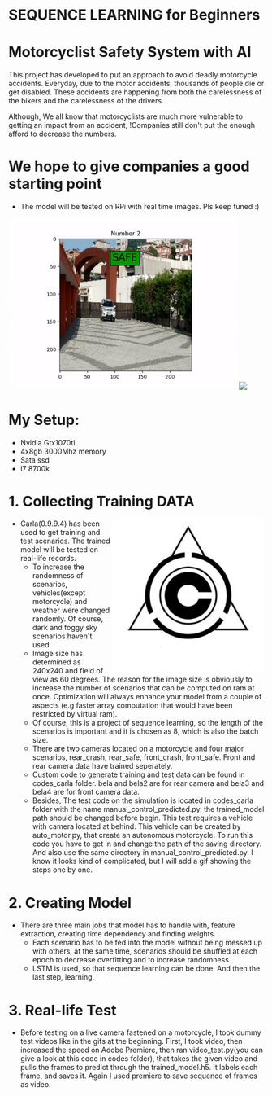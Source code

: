 # SEQUENCE LEARNING for Beginners
# Motorcyclist Safety System with AI 

This project has developed to put an approach to avoid deadly motorcycle accidents. Everyday, due to the motor accidents, thousands of people die or get disabled. 
These accidents are happening from both the carelessness of the bikers and the carelessness of the drivers. 

Although, We all know that motorcyclists are much more vulnerable to getting an impact from an accident, !Companies still don't put the enough afford to decrease the numbers.   
# We hope to give companies a good starting point

* The model will be tested on RPi with real time images. Pls keep tuned :)

<p float="left">
  <img src="images/vid1_gif.gif" width = 450> 
  <img src="images/vid2_gif.gif" width = 450> 
</p>


# My Setup:
* Nvidia Gtx1070ti
* 4x8gb 3000Mhz memory
* Sata ssd
* i7 8700k

# 1. Collecting Training DATA


<img align="right" src="images/carla_logo.jpg" width = 300>


* Carla(0.9.9.4) has been used to get training and test scenarios. The trained model will be tested on real-life records.
  - To increase the randomness of scenarios, vehicles(except motorcycle) and weather were changed randomly. Of course, dark and foggy sky scenarios haven't used.  
  - Image size has determined as 240x240 and field of view as 60 degrees. The reason for the image size is obviously to increase the number of scenarios that can be computed on ram at once. Optimization will always enhance your model from a couple of aspects (e.g faster array computation that would have been restricted by virtual ram). 
  - Of course, this is a project of sequence learning, so the length of the scenarios is important and it is chosen as 8, which is also the batch size.
  - There are two cameras located on a motorcycle and four major scenarios, rear_crash, rear_safe, front_crash, front_safe. Front and rear camera data have trained seperately. 
  - Custom code to generate training and test data can be found in codes_carla folder. bela and bela2 are for rear camera and bela3 and bela4 are for front camera data.
  - Besides, The test code on the simulation is located in codes_carla folder with the name manual_control_predicted.py. the trained_model path should be changed before begin. This test requires a vehicle with camera located at behind. This vehicle can be created by auto_motor.py, that create an autonomous motorcycle. To run this code you have to get in and change the path of the saving directory. And also use the same directory in manual_control_predicted.py. I know it looks kind of complicated, but I will add a gif showing the steps one by one.  

# 2. Creating Model 
* There are three main jobs that model has to handle with, feature extraction, creating time dependency and finding weights.
  - Each scenario has to be fed into the model without being messed up with others, at the same time, scenarios should be shuffled at each epoch to decrease overfitting and to increase randomness. 
  - LSTM is used, so that sequence learning can be done. And then the last step, learning.

# 3. Real-life Test
* Before testing on a live camera fastened on a motorcycle, I took dummy test videos like in the gifs at the beginning. First, I took video, then increased the speed on Adobe Premiere, then ran video_test.py(you can give a look at this code in codes folder), that takes the given video and pulls the frames to predict through the trained_model.h5. It labels each frame, and saves it. Again I used premiere to save sequence of frames as video.   
